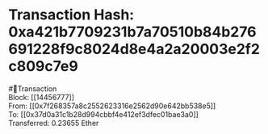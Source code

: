 
Transaction Hash: 0xa421b7709231b7a70510b84b276691228f9c8024d8e4a2a20003e2f2c809c7e9
====================================================================================
  
#💸Transaction  
Block: [[14456777]]  
From: [[0x7f268357a8c2552623316e2562d90e642bb538e5]]  
To: [[0x37d0a31c1b28d994cbbf4e412ef3dfec01bae3a0]]  
Transferred: 0.23655 Ether